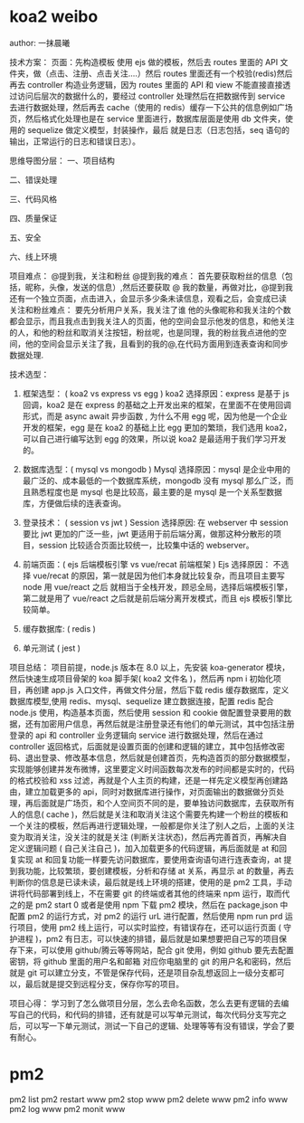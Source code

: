 # koa2 weibo

author: 一抹晨曦

技术方案：
页面：先构造模板 使用 ejs 做的模板，然后去 routes 里面的 API 文件夹，做（点击、注册、点击关注....）然后 routes 里面还有一个校验(redis)然后再去 controller 构造业务逻辑，因为 routes 里面的 API 和 view 不能直接直接透过访问后层次的数据什么的，要经过 controller 处理然后在把数据传到 service 去进行数据处理，然后再去 cache（使用的 redis）缓存一下公共的信息例如广场页，然后格式化处理也是在 service 里面进行，数据库层面是使用 db 文件夹，使用的 sequelize 做定义模型，封装操作，最后 就是日志（日志包括，seq 语句的输出，正常运行的日志和错误日志）。

思维导图分层：
一、项目结构

二、错误处理

三、代码风格

四、质量保证

五、安全

六、线上环境

项目难点：
@提到我，关注和粉丝
@提到我的难点：
首先要获取粉丝的信息（包括，昵称，头像，发送的信息）,然后还要获取 @ 我的数量，再做对比，@提到我还有一个独立页面，点击进入，会显示多少条未读信息，观看之后，会变成已读
关注和粉丝难点：
要先分析用户关系，我关注了谁 他的头像昵称和我关注的个数都会显示，而且我点击到我关注人的页面，他的空间会显示他发的信息，和他关注的人，和他的粉丝和取消关注按钮，粉丝呢，也是同理，我的粉丝我点进他的空间，他的空间会显示关注了我，且看到的我的@,在代码方面用到连表查询和同步数据处理.

技术选型：

1. 框架选型： ( koa2 vs express vs egg )
   koa2 选择原因：express 是基于 js 回调，koa2 是在 express 的基础之上开发出来的框架，在里面不在使用回调形式，而是 async await 异步函数 , 为什么不用 egg 呢，因为他是一个企业开发的框架，egg 是在 koa2 的基础上比 egg 更加的繁琐，我们选用 koa2，可以自己进行编写达到 egg 的效果，所以说 koa2 是最适用于我们学习开发的。

2. 数据库选型：( mysql vs mongodb )
   Mysql 选择原因：mysql 是企业中用的最广泛的、成本最低的一个数据库系统，mongodb 没有 mysql 那么广泛，而且熟悉程度也是 mysql 也是比较高，最主要的是 mysql 是一个关系型数据库，方便做后续的连表查询。

3. 登录技术： ( session vs jwt )
   Session 选择原因: 在 webserver 中 session 要比 jwt 更加的广泛一些，jwt 更适用于前后端分离，做那这种分散形的项目，session 比较适合页面比较统一，比较集中话的 webserver。

4. 前端页面：( ejs 后端模板引擎 vs vue/recat 前端框架 )
   Ejs 选择原因： 不选择 vue/recat 的原因，第一就是因为他们本身就比较复杂，而且项目主要写 node 用 vue/react 之后 就相当于全栈开发，顾忌全局，选择后端模板引擎，第二就是用了 vue/react 之后就是前后端分离开发模式，而且 ejs 模板引擎比较简单。

5. 缓存数据库: ( redis )

6. 单元测试 ( jest )

项目总结：
项目前提，node.js 版本在 8.0 以上，先安装 koa-generator 模块，然后快速生成项目骨架的 koa 脚手架( koa2 文件名 )，然后再 npm i 初始化项目，再创建 app.js 入口文件，再做文件分层，然后下载 redis 缓存数据库，定义数据库模型,使用 redis、mysql、sequelize 建立数据连接，配置 redis 配合 node.js 使用，构造基本页面，然后使用 session 和 cookie 做配置登录要用的数据，还有加密用户信息，再然后就是注册登录还有他们的单元测试，其中包括注册登录的 api 和 controller 业务逻辑向 service 进行数据处理，然后在通过 controller 返回格式，后面就是设置页面的创建和逻辑的建立，其中包括修改密码、退出登录、修改基本信息，然后就是创建首页，先构造首页的部分数据模型，实现能够创建并发布微博，这里要定义时间函数每次发布的时间都是实时的，代码的格式校验和 xss 过滤，再就是个人主页的构建，还是一样先定义模型再创建路由，建立加载更多的 api，同时对数据库进行操作，对页面输出的数据做分页处理，再后面就是广场页，和个人空间页不同的是，要单独访问数据库，去获取所有人的信息( cache )，然后就是关注和取消关注这个需要先构建一个粉丝的模板和一个关注的模板，然后再进行逻辑处理，一般都是你关注了别人之后，上面的关注变为取消关注，没关注的就是关注 (判断关注状态)，然后再完善首页，再解决自定义逻辑问题 ( 自己关注自己 )，加入加载更多的代码逻辑，再后面就是 at 和回复实现 at 和回复功能一样要先访问数据库，要使用查询语句进行连表查询，at 提到我功能，比较繁琐，要创建模板，分析和存储 at 关系，再显示 at 的数量，再去判断你的信息是已读未读，最后就是线上环境的搭建，使用的是 pm2 工具，手动讲将代码部署到线上，不在需要 git 的终端或者其他的终端来 npm 运行，取而代之的是 pm2 start 0 或者是使用 npm 下载 pm2 模块，然后在 package,json 中配置 pm2 的运行方式，对 pm2 的运行 urL 进行配置，然后使用 npm run prd 运行项目，使用 pm2 线上运行，可以实时监控，有错误存在，还可以运行页面 ( 守护进程 )，pm2 有日志，可以快速的排错，最后就是如果想要把自己写的项目保存下来，可以使用 github/腾云等等网站，配合 git 使用，例如 github 要先去配置密钥，将 github 里面的用户名和邮箱 对应你电脑里的 git 的用户名和密码，然后就是 git 可以建立分支，不管是保存代码，还是项目杂乱想返回上一级分支都可以，最后就是提交到远程分支，保存你写的项目。

项目心得： 学习到了怎么做项目分层，怎么去命名函数，怎么去更有逻辑的去编写自己的代码，和代码的排错，还有就是可以写单元测试，每次代码分支写完之后，可以写一下单元测试，测试一下自己的逻辑、处理等等有没有错误，学会了要有耐心。

# pm2

pm2 list
pm2 restart www
pm2 stop www
pm2 delete www
pm2 info www
pm2 log www
pm2 monit www

